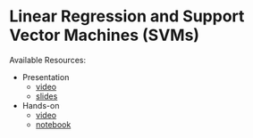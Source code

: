 # Linear Regression and Support Vector Machines (SVMs)
Available Resources:
* Presentation
	* [video](https://www.youtube.com/watch?v=_5lsmWpA5IU)
	* [slides](https://github.com/jmartinezheras/2018-MachineLearning-Lectures-ESA/blob/master/2_LinearRegression_SVM/2_LinearRegression_SVM.pdf)
* Hands-on
	* [video](https://dlmultimedia.esa.int/download/public/videos/2048/03/003/4803_003_AR_EN.mp4)
	* [notebook](https://github.com/jmartinezheras/2018-MachineLearning-Lectures-ESA/blob/master/2_LinearRegression_SVM/2_airbnb_frankfurt.ipynb)
